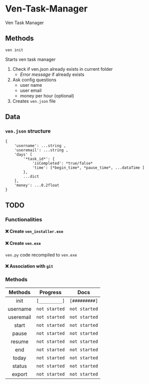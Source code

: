 # Ven-Task-Manager
Ven Task Manager

## Methods

````````
ven init
````````

Starts ven task manager    
1.  Check if ven.json already exists in current folder
    *  *Error message* if already exists
2.  Ask config questions
    *  user name
    *  user email
    *  money per hour (optional)
3.  Creates `ven.json` file

## Data 

### `ven.json` structure

    {
        'username': ...string ,
        'useremail': ...string ,
        'days' [
            '*task_id*': {
                'isCompleted': *true/false*
                'time': [*begin_time*, *pause_time*, ...dataTime ]
            },
            ...dict
        ],
        'money': ...0.2float
    }

## TODO 

### Functionalities

#### :x: Create `ven_installer.exe`
#### :x: Create `ven.exe`
`ven.py` code recompiled to `ven.exe`
#### :x: Association with `git`

### Methods

|    Methods    |    Progress   |     Docs      |
|  :---------:  |  :---------:  |  :---------:  |
|  init         | `[_________]` | `[#########]` |
|  username     | `not started` | `not started` |
|  useremail    | `not started` | `not started` |
|  start        | `not started` | `not started` |
|  pause        | `not started` | `not started` |
|  resume       | `not started` | `not started` |
|  end          | `not started` | `not started` |
|  today        | `not started` | `not started` |
|  status       | `not started` | `not started` |
|  export       | `not started` | `not started` |

